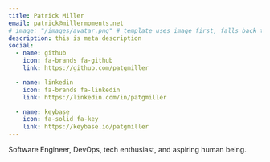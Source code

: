 ```yaml
---
title: Patrick Miller
email: patrick@millermoments.net
# image: "/images/avatar.png" # template uses image first, falls back to gravatar email icon
description: this is meta description
social:
  - name: github
    icon: fa-brands fa-github
    link: https://github.com/patgmiller

  - name: linkedin
    icon: fa-brands fa-linkedin
    link: https://linkedin.com/in/patgmiller

  - name: keybase
    icon: fa-solid fa-key
    link: https://keybase.io/patgmiller
---
```


Software Engineer, DevOps, tech enthusiast, and aspiring human being.
